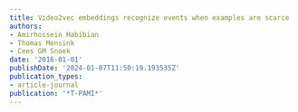 ```yaml
---
title: Video2vec embeddings recognize events when examples are scarce
authors:
- Amirhossein Habibian
- Thomas Mensink
- Cees GM Snoek
date: '2016-01-01'
publishDate: '2024-01-07T11:50:19.193535Z'
publication_types:
- article-journal
publication: '*T-PAMI*'
---
```

